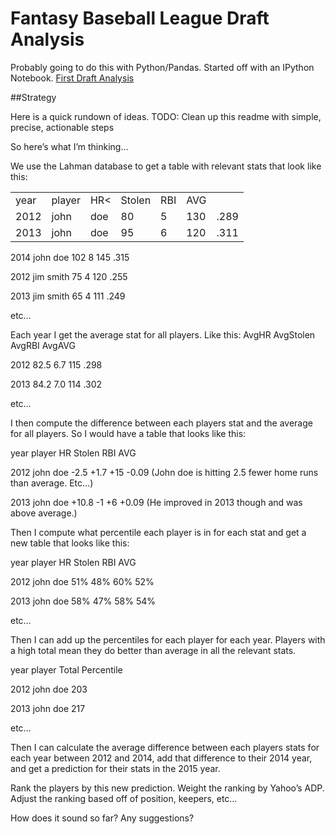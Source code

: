 # Fantasy Baseball League Draft Analysis

Probably going to do this with Python/Pandas.
Started off with an IPython Notebook.
[First Draft Analysis](http://nbviewer.ipython.org/github/eihli/baseball-fantasy-draft/blob/master/First.ipynb)

##Strategy

Here is a quick rundown of ideas.
TODO: Clean up this readme with simple, precise, actionable steps

So here’s what I’m thinking…

We use the Lahman database to get a table with relevant stats
that look like this:
<table>
	<tr>
		<td>year</td>
		<td>player</td>
		<td>HR<</td>
		<td>Stolen</td>
		<td>RBI</td>
		<td>AVG</td>
	</tr>
	<tr>
		<td>2012</td>
		<td>john</td>
		<td>doe</td>
		<td>80</td>
		<td>5</td>
		<td>130</td>
		<td>.289</td>
	</tr>
	<tr>
		<td>2013</td>
		<td>john</td>
		<td>doe</td>
		<td>95</td>
		<td>6</td>
		<td>120</td>
		<td>.311</td>
	</tr>
</table>

2014  john doe 102 8 145 .315

2012 jim smith 75 4 120 .255

2013 jim smith 65 4 111 .249

etc…

Each year I get the average stat for all players. Like this:
AvgHR AvgStolen AvgRBI AvgAVG

2012 82.5 6.7 115 .298

2013 84.2 7.0 114 .302

etc…

I then compute the difference between each players stat and the average for all players.
So I would have a table that looks like this:

year player HR Stolen RBI AVG

2012 john doe -2.5 +1.7 +15 -0.09  (John doe is hitting 2.5 fewer home runs than average. Etc…)

2013 john doe +10.8 -1 +6 +0.09 (He improved in 2013 though and was above average.)

Then I compute what percentile each player is in for each stat and get a new table that looks like this:

year player HR Stolen RBI AVG

2012 john doe 51% 48% 60% 52%

2013 john doe 58% 47% 58% 54%

etc…

Then I can add up the percentiles for each player for each year. Players with a high total mean they do better than average in
all the relevant stats.

year player Total Percentile

2012 john doe 203

2013 john doe 217

etc…

Then I can calculate the average difference between each players stats for each year between 2012 and 2014, add that difference to their 2014 year, and get a prediction for their stats in the 2015 year.

Rank the players by this new prediction. Weight the ranking by Yahoo’s ADP. Adjust the ranking based off of position, keepers, etc…

How does it sound so far? Any suggestions?
